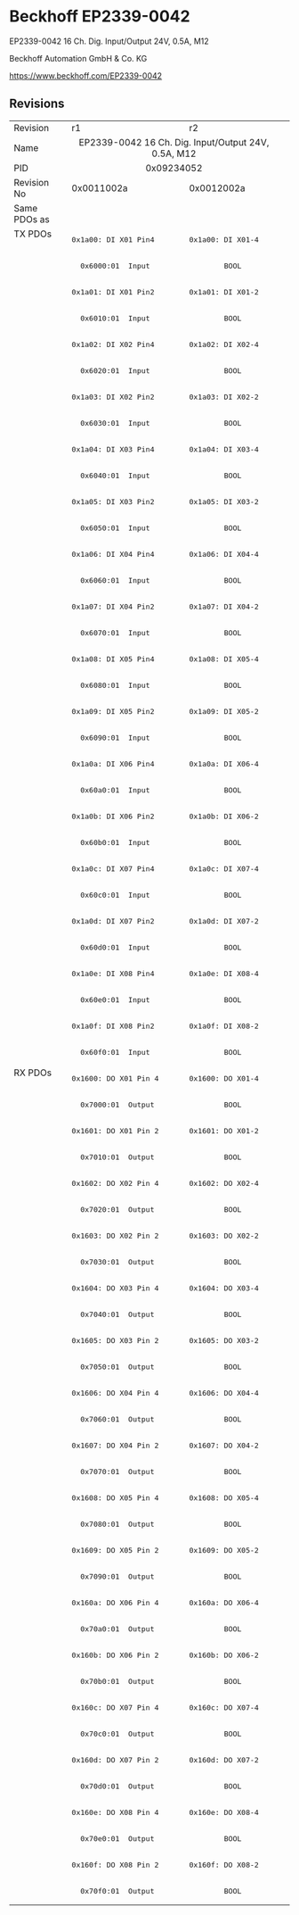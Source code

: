 # Beckhoff EP2339-0042

EP2339-0042 16 Ch. Dig. Input/Output 24V, 0.5A, M12	

Beckhoff Automation GmbH & Co. KG

https://www.beckhoff.com/EP2339-0042

## Revisions
<table>
<tr >
<td>Revision</td>
<td><div class="foo">r1</div></td>
<td><div class="foo">r2</div></td>
</tr>
<tr >
<td>Name</td>
<td colspan=2 align="center"><div class="foo">EP2339-0042 16 Ch. Dig. Input/Output 24V, 0.5A, M12	</div></td>
</tr>
<tr >
<td>PID</td>
<td colspan=2 align="center"><div class="foo">0x09234052</div></td>
</tr>
<tr >
<td>Revision No</td>
<td>0x0011002a</td>
<td>0x0012002a</td>
</tr>
<tr >
<td>Same PDOs as</td>
<td colspan=2 align="center"></td>
</tr>
<tr class="txpdo pdosection">
<td rowspan=32 valign=top>TX PDOs</td>
<td><pre>0x1a00: DI X01 Pin4</pre></td>
<td><pre>0x1a00: DI X01-4</pre></td>
<td></td>
</tr>
<tr class="txpdo">
<td colspan=2 align="left"><pre>  0x6000:01  Input                 BOOL</pre></td>
</tr>
<tr class="txpdo pdosection">
<td><pre>0x1a01: DI X01 Pin2</pre></td>
<td><pre>0x1a01: DI X01-2</pre></td>
</tr>
<tr class="txpdo">
<td colspan=2 align="left"><pre>  0x6010:01  Input                 BOOL</pre></td>
</tr>
<tr class="txpdo pdosection">
<td><pre>0x1a02: DI X02 Pin4</pre></td>
<td><pre>0x1a02: DI X02-4</pre></td>
</tr>
<tr class="txpdo">
<td colspan=2 align="left"><pre>  0x6020:01  Input                 BOOL</pre></td>
</tr>
<tr class="txpdo pdosection">
<td><pre>0x1a03: DI X02 Pin2</pre></td>
<td><pre>0x1a03: DI X02-2</pre></td>
</tr>
<tr class="txpdo">
<td colspan=2 align="left"><pre>  0x6030:01  Input                 BOOL</pre></td>
</tr>
<tr class="txpdo pdosection">
<td><pre>0x1a04: DI X03 Pin4</pre></td>
<td><pre>0x1a04: DI X03-4</pre></td>
</tr>
<tr class="txpdo">
<td colspan=2 align="left"><pre>  0x6040:01  Input                 BOOL</pre></td>
</tr>
<tr class="txpdo pdosection">
<td><pre>0x1a05: DI X03 Pin2</pre></td>
<td><pre>0x1a05: DI X03-2</pre></td>
</tr>
<tr class="txpdo">
<td colspan=2 align="left"><pre>  0x6050:01  Input                 BOOL</pre></td>
</tr>
<tr class="txpdo pdosection">
<td><pre>0x1a06: DI X04 Pin4</pre></td>
<td><pre>0x1a06: DI X04-4</pre></td>
</tr>
<tr class="txpdo">
<td colspan=2 align="left"><pre>  0x6060:01  Input                 BOOL</pre></td>
</tr>
<tr class="txpdo pdosection">
<td><pre>0x1a07: DI X04 Pin2</pre></td>
<td><pre>0x1a07: DI X04-2</pre></td>
</tr>
<tr class="txpdo">
<td colspan=2 align="left"><pre>  0x6070:01  Input                 BOOL</pre></td>
</tr>
<tr class="txpdo pdosection">
<td><pre>0x1a08: DI X05 Pin4</pre></td>
<td><pre>0x1a08: DI X05-4</pre></td>
</tr>
<tr class="txpdo">
<td colspan=2 align="left"><pre>  0x6080:01  Input                 BOOL</pre></td>
</tr>
<tr class="txpdo pdosection">
<td><pre>0x1a09: DI X05 Pin2</pre></td>
<td><pre>0x1a09: DI X05-2</pre></td>
</tr>
<tr class="txpdo">
<td colspan=2 align="left"><pre>  0x6090:01  Input                 BOOL</pre></td>
</tr>
<tr class="txpdo pdosection">
<td><pre>0x1a0a: DI X06 Pin4</pre></td>
<td><pre>0x1a0a: DI X06-4</pre></td>
</tr>
<tr class="txpdo">
<td colspan=2 align="left"><pre>  0x60a0:01  Input                 BOOL</pre></td>
</tr>
<tr class="txpdo pdosection">
<td><pre>0x1a0b: DI X06 Pin2</pre></td>
<td><pre>0x1a0b: DI X06-2</pre></td>
</tr>
<tr class="txpdo">
<td colspan=2 align="left"><pre>  0x60b0:01  Input                 BOOL</pre></td>
</tr>
<tr class="txpdo pdosection">
<td><pre>0x1a0c: DI X07 Pin4</pre></td>
<td><pre>0x1a0c: DI X07-4</pre></td>
</tr>
<tr class="txpdo">
<td colspan=2 align="left"><pre>  0x60c0:01  Input                 BOOL</pre></td>
</tr>
<tr class="txpdo pdosection">
<td><pre>0x1a0d: DI X07 Pin2</pre></td>
<td><pre>0x1a0d: DI X07-2</pre></td>
</tr>
<tr class="txpdo">
<td colspan=2 align="left"><pre>  0x60d0:01  Input                 BOOL</pre></td>
</tr>
<tr class="txpdo pdosection">
<td><pre>0x1a0e: DI X08 Pin4</pre></td>
<td><pre>0x1a0e: DI X08-4</pre></td>
</tr>
<tr class="txpdo">
<td colspan=2 align="left"><pre>  0x60e0:01  Input                 BOOL</pre></td>
</tr>
<tr class="txpdo pdosection">
<td><pre>0x1a0f: DI X08 Pin2</pre></td>
<td><pre>0x1a0f: DI X08-2</pre></td>
</tr>
<tr class="txpdo">
<td colspan=2 align="left"><pre>  0x60f0:01  Input                 BOOL</pre></td>
</tr>
<tr class="rxpdo pdosection">
<td rowspan=32 valign=top>RX PDOs</td>
<td><pre>0x1600: DO X01 Pin 4</pre></td>
<td><pre>0x1600: DO X01-4</pre></td>
<td></td>
</tr>
<tr class="rxpdo">
<td colspan=2 align="left"><pre>  0x7000:01  Output                BOOL</pre></td>
</tr>
<tr class="rxpdo pdosection">
<td><pre>0x1601: DO X01 Pin 2</pre></td>
<td><pre>0x1601: DO X01-2</pre></td>
</tr>
<tr class="rxpdo">
<td colspan=2 align="left"><pre>  0x7010:01  Output                BOOL</pre></td>
</tr>
<tr class="rxpdo pdosection">
<td><pre>0x1602: DO X02 Pin 4</pre></td>
<td><pre>0x1602: DO X02-4</pre></td>
</tr>
<tr class="rxpdo">
<td colspan=2 align="left"><pre>  0x7020:01  Output                BOOL</pre></td>
</tr>
<tr class="rxpdo pdosection">
<td><pre>0x1603: DO X02 Pin 2</pre></td>
<td><pre>0x1603: DO X02-2</pre></td>
</tr>
<tr class="rxpdo">
<td colspan=2 align="left"><pre>  0x7030:01  Output                BOOL</pre></td>
</tr>
<tr class="rxpdo pdosection">
<td><pre>0x1604: DO X03 Pin 4</pre></td>
<td><pre>0x1604: DO X03-4</pre></td>
</tr>
<tr class="rxpdo">
<td colspan=2 align="left"><pre>  0x7040:01  Output                BOOL</pre></td>
</tr>
<tr class="rxpdo pdosection">
<td><pre>0x1605: DO X03 Pin 2</pre></td>
<td><pre>0x1605: DO X03-2</pre></td>
</tr>
<tr class="rxpdo">
<td colspan=2 align="left"><pre>  0x7050:01  Output                BOOL</pre></td>
</tr>
<tr class="rxpdo pdosection">
<td><pre>0x1606: DO X04 Pin 4</pre></td>
<td><pre>0x1606: DO X04-4</pre></td>
</tr>
<tr class="rxpdo">
<td colspan=2 align="left"><pre>  0x7060:01  Output                BOOL</pre></td>
</tr>
<tr class="rxpdo pdosection">
<td><pre>0x1607: DO X04 Pin 2</pre></td>
<td><pre>0x1607: DO X04-2</pre></td>
</tr>
<tr class="rxpdo">
<td colspan=2 align="left"><pre>  0x7070:01  Output                BOOL</pre></td>
</tr>
<tr class="rxpdo pdosection">
<td><pre>0x1608: DO X05 Pin 4</pre></td>
<td><pre>0x1608: DO X05-4</pre></td>
</tr>
<tr class="rxpdo">
<td colspan=2 align="left"><pre>  0x7080:01  Output                BOOL</pre></td>
</tr>
<tr class="rxpdo pdosection">
<td><pre>0x1609: DO X05 Pin 2</pre></td>
<td><pre>0x1609: DO X05-2</pre></td>
</tr>
<tr class="rxpdo">
<td colspan=2 align="left"><pre>  0x7090:01  Output                BOOL</pre></td>
</tr>
<tr class="rxpdo pdosection">
<td><pre>0x160a: DO X06 Pin 4</pre></td>
<td><pre>0x160a: DO X06-4</pre></td>
</tr>
<tr class="rxpdo">
<td colspan=2 align="left"><pre>  0x70a0:01  Output                BOOL</pre></td>
</tr>
<tr class="rxpdo pdosection">
<td><pre>0x160b: DO X06 Pin 2</pre></td>
<td><pre>0x160b: DO X06-2</pre></td>
</tr>
<tr class="rxpdo">
<td colspan=2 align="left"><pre>  0x70b0:01  Output                BOOL</pre></td>
</tr>
<tr class="rxpdo pdosection">
<td><pre>0x160c: DO X07 Pin 4</pre></td>
<td><pre>0x160c: DO X07-4</pre></td>
</tr>
<tr class="rxpdo">
<td colspan=2 align="left"><pre>  0x70c0:01  Output                BOOL</pre></td>
</tr>
<tr class="rxpdo pdosection">
<td><pre>0x160d: DO X07 Pin 2</pre></td>
<td><pre>0x160d: DO X07-2</pre></td>
</tr>
<tr class="rxpdo">
<td colspan=2 align="left"><pre>  0x70d0:01  Output                BOOL</pre></td>
</tr>
<tr class="rxpdo pdosection">
<td><pre>0x160e: DO X08 Pin 4</pre></td>
<td><pre>0x160e: DO X08-4</pre></td>
</tr>
<tr class="rxpdo">
<td colspan=2 align="left"><pre>  0x70e0:01  Output                BOOL</pre></td>
</tr>
<tr class="rxpdo pdosection">
<td><pre>0x160f: DO X08 Pin 2</pre></td>
<td><pre>0x160f: DO X08-2</pre></td>
</tr>
<tr class="rxpdo">
<td colspan=2 align="left"><pre>  0x70f0:01  Output                BOOL</pre></td>
</tr>
</table>
